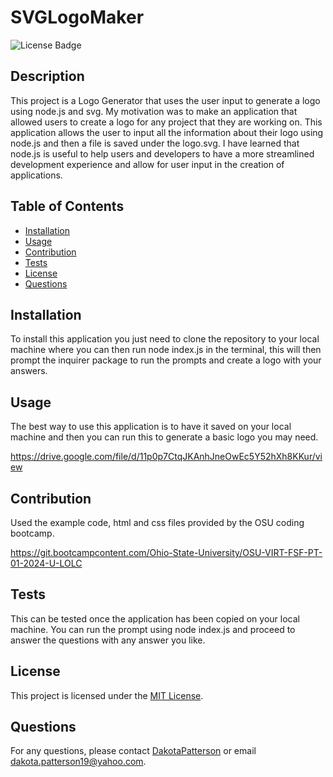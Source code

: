 # SVGLogoMaker

 ![License Badge](https://img.shields.io/badge/License-MIT-yellow.svg)

  ## Description
  This project is a Logo Generator that uses the user input to generate a logo using node.js and svg. My motivation was to make an application that allowed users to create a logo for any project that they are working on. This application allows the user to input all the information about their logo using node.js and then a file is saved under the logo.svg. I have learned that node.js is useful to help users and developers to have a more streamlined development experience and allow for user input in the creation of applications.

  ## Table of Contents
- [Installation](#installation)
- [Usage](#usage)
- [Contribution](#contribution)
- [Tests](#tests)
- [License](#license)
- [Questions](#questions)

## Installation
To install this application you just need to clone the repository to your local machine where you can then run node index.js in the terminal, this will then prompt the inquirer package to run the prompts and create a logo with your answers.


## Usage
The best way to use this application is to have it saved on your local machine and then you can run this to generate a basic logo you may need.

https://drive.google.com/file/d/11p0p7CtqJKAnhJneOwEc5Y52hXh8KKur/view


## Contribution

Used the example code, html and css files provided by the OSU coding bootcamp.

https://git.bootcampcontent.com/Ohio-State-University/OSU-VIRT-FSF-PT-01-2024-U-LOLC

## Tests
This can be tested once the application has been copied on your local machine. You can run the prompt using node index.js and proceed to answer the questions with any answer you like.


## License
This project is licensed under the [MIT License](https://opensource.org/licenses/MIT).


## Questions
For any questions, please contact [DakotaPatterson](https://github.com/DakotaPatterson) or email dakota.patterson19@yahoo.com.
